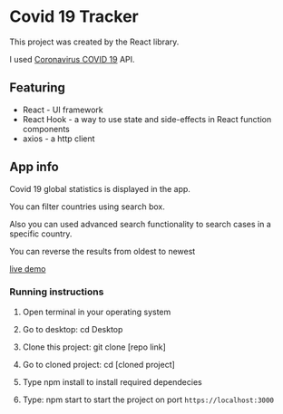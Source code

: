 # Covid 19 Tracker

This project was created by the React library.

I used [Coronavirus COVID 19](https://documenter.getpostman.com/view/10808728/SzS8rjbc) API.

## Featuring

* React - UI framework
* React Hook - a way to use state and side-effects in React function components
* axios - a http client

## App info

Covid 19 global statistics is displayed in the app.

You can filter countries using search box.

Also you can used advanced search functionality to search cases in a specific country.

You can reverse the results from oldest to newest

[live demo](https://sars19tracker.netlify.app/)

### Running instructions

1) Open terminal in your operating system

2) Go to desktop: cd Desktop

3) Clone this project: git clone [repo link]

4) Go to cloned project: cd [cloned project]

5) Type npm install to install required dependecies

6) Type: npm start to start the project on port `https://localhost:3000`
